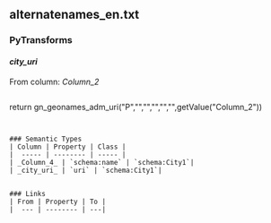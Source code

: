 ## alternatenames_en.txt

### PyTransforms
#### _city_uri_
From column: _Column_2_
>``` python
return gn_geonames_adm_uri("P","","","","","",getValue("Column_2"))

```


### Semantic Types
| Column | Property | Class |
|  ----- | -------- | ----- |
| _Column_4_ | `schema:name` | `schema:City1`|
| _city_uri_ | `uri` | `schema:City1`|


### Links
| From | Property | To |
|  --- | -------- | ---|
